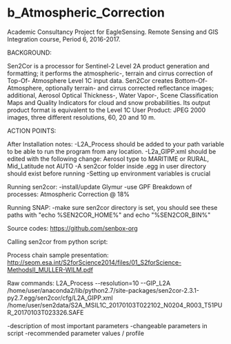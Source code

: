 # b_Atmospheric_Correction
Academic Consultancy Project for EagleSensing. Remote Sensing and GIS Integration course, Period 6, 2016-2017.

BACKGROUND:

Sen2Cor is a processor for Sentinel-2 Level 2A product generation and formatting; it performs the atmospheric-, terrain and cirrus correction of Top-Of- Atmosphere Level 1C input data. Sen2Cor creates Bottom-Of-Atmosphere, optionally terrain- and cirrus corrected reflectance images; additional, Aerosol Optical Thickness-, Water Vapor-, Scene Classification Maps and Quality Indicators for cloud and snow probabilities. Its output product format is equivalent to the Level 1C User Product: JPEG 2000 images, three different resolutions, 60, 20 and 10 m.

ACTION POINTS:
 
After Installation notes:
    -L2A_Process should be added to your path variable to be able to run the program from any location.
    -L2a_GIPP.xml should be edited with the following change:
          Aerosol type to MARITIME or RURAL, Mid_Latitude not AUTO
    -A sen2cor folder inside .egg in user directory should exist before running
    -Setting up environment variables is crucial
    
    
 Running sen2cor:
    -install/update Glymur
    -use GPF
    Breakdown of processes:
    Atmospheric Correction @ 18%
    
    
    
    
    
     

 
 Running SNAP:
    -make sure sen2cor directory is set, you should see these paths with "echo %SEN2COR_HOME%" and echo "%SEN2COR_BIN%"
 

Source codes:
 https://github.com/senbox-org 
 
 
Calling sen2cor from python script:

 
 
 
 
 Process chain sample presentation:
    http://seom.esa.int/S2forScience2014/files/01_S2forScience-MethodsII_MULLER-WILM.pdf
 
 
 Raw commands: 
  L2A_Process --resolution=10 --GIP_L2A /home/user/anaconda2/lib/python2.7/site-packages/sen2cor-2.3.1-py2.7.egg/sen2cor/cfg/L2A_GIPP.xml /home/user/sen2data/S2A_MSIL1C_20170103T022102_N0204_R003_T51PUR_20170103T023326.SAFE



-description of most important parameters 
-changeable parameters in script
-recommended parameter values / profile

